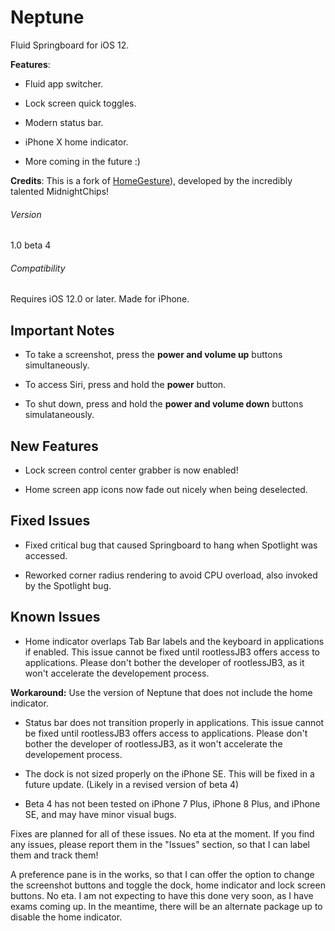 # Neptune
Fluid Springboard for iOS 12.

**Features**:

- Fluid app switcher.

- Lock screen quick toggles.

- Modern status bar.

- iPhone X home indicator.

- More coming in the future :)

**Credits**: This is a fork of [HomeGesture](https://github.com/midnightchip/midnightchip.github.io)), developed by the incredibly talented MidnightChips!

###### Version
1.0 beta 4
###### Compatibility
Requires iOS 12.0 or later. Made for iPhone.

## Important Notes

- To take a screenshot, press the **power and volume up** buttons simultaneously.

- To access Siri, press and hold the **power** button.

- To shut down, press and hold the **power and volume down** buttons simulataneously.

## New Features

- Lock screen control center grabber is now enabled!

- Home screen app icons now fade out nicely when being deselected.

## Fixed Issues

- Fixed critical bug that caused Springboard to hang when Spotlight was accessed.

- Reworked corner radius rendering to avoid CPU overload, also invoked by the Spotlight bug.

## Known Issues

- Home indicator overlaps Tab Bar labels and the keyboard in applications if enabled. This issue cannot be fixed until rootlessJB3 offers access to applications. Please don't bother the developer of rootlessJB3, as it won't accelerate the developement process.

**Workaround:** Use the version of Neptune that does not include the home indicator.

- Status bar does not transition properly in applications. This issue cannot be fixed until rootlessJB3 offers access to applications. Please don't bother the developer of rootlessJB3, as it won't accelerate the developement process.

- The dock is not sized properly on the iPhone SE. This will be fixed in a future update. (Likely in a revised version of beta 4)

- Beta 4 has not been tested on iPhone 7 Plus, iPhone 8 Plus, and iPhone SE, and may have minor visual bugs.

Fixes are planned for all of these issues. No eta at the moment. If you find any issues, please report them in the "Issues" section, so that I can label them and track them!

A preference pane is in the works, so that I can offer the option to change the screenshot buttons and toggle the dock, home indicator and lock screen buttons. No eta. I am not expecting to have this done very soon, as I have exams coming up. In the meantime, there will be an alternate package up to disable the home indicator.
